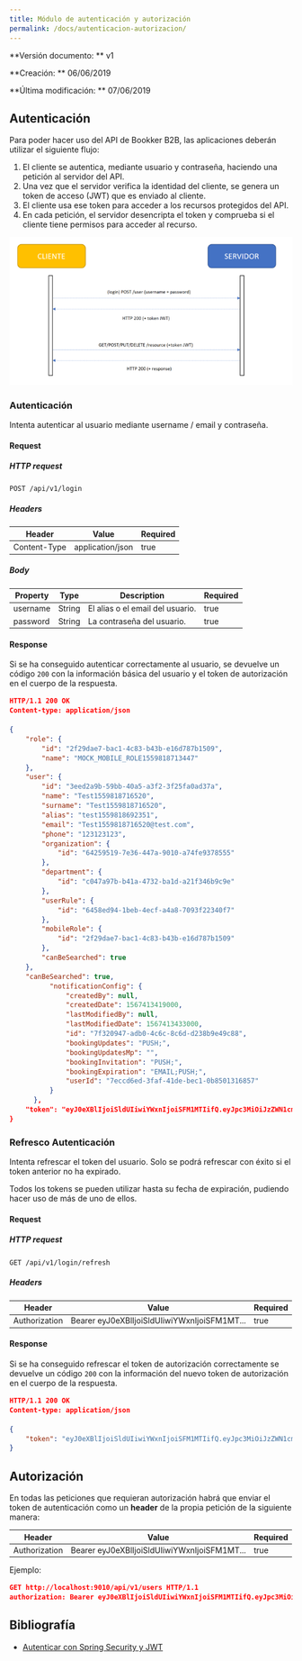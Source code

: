 ```yaml
---
title: Módulo de autenticación y autorización
permalink: /docs/autenticacion-autorizacion/
---
```


**Versión documento: ** v1

**Creación: ** 06/06/2019

**Última modificación: ** 07/06/2019

## Autenticación

Para poder hacer uso del API de Bookker B2B, las aplicaciones deberán utilizar el siguiente flujo:

1. El cliente se autentica, mediante usuario y contraseña, haciendo una petición al servidor del API.
2. Una vez que el servidor verifica la identidad del cliente, se genera un token de acceso (JWT) que es enviado al cliente.
3. El cliente usa ese token para acceder a los recursos protegidos del API.
4. En cada petición, el servidor desencripta el token y comprueba si el cliente tiene permisos para acceder al recurso.

![Autenticación con JWT](/assets/images/jwtexplanation.png)

### Autenticación

Intenta autenticar al usuario mediante username / email y contraseña.

#### Request

##### HTTP request

```http
POST /api/v1/login
```

##### Headers

| Header       | Value            | Required |
| ------------ | ---------------- | -------- |
| Content-Type | application/json | true     |

##### Body

| Property | Type   | Description                      | Required |
| -------- | ------ | -------------------------------- | -------- |
| username | String | El alias o el email del usuario. | true     |
| password | String | La contraseña del usuario.       | true     |

#### Response

Si se ha conseguido autenticar correctamente al usuario, se devuelve un código `200` con la información básica del usuario y el token de autorización en el cuerpo de la respuesta.

```json
HTTP/1.1 200 OK
Content-type: application/json

{
    "role": {
        "id": "2f29dae7-bac1-4c83-b43b-e16d787b1509",
        "name": "MOCK_MOBILE_ROLE1559818713447"
    },
    "user": {
        "id": "3eed2a9b-59bb-40a5-a3f2-3f25fa0ad37a",
        "name": "Test1559818716520",
        "surname": "Test1559818716520",
        "alias": "test1559818692351",
        "email": "Test1559818716520@test.com",
        "phone": "123123123",
        "organization": {
            "id": "64259519-7e36-447a-9010-a74fe9378555"
        },
        "department": {
            "id": "c047a97b-b41a-4732-ba1d-a21f346b9c9e"
        },
        "userRule": {
            "id": "6458ed94-1beb-4ecf-a4a8-7093f22340f7"
        },
        "mobileRole": {
            "id": "2f29dae7-bac1-4c83-b43b-e16d787b1509"
        },
        "canBeSearched": true
    },
    "canBeSearched": true,
          "notificationConfig": {
              "createdBy": null,
              "createdDate": 1567413419000,
              "lastModifiedBy": null,
              "lastModifiedDate": 1567413433000,
              "id": "7f320947-adb0-4c6c-8c6d-d238b9e49c88",
              "bookingUpdates": "PUSH;",
              "bookingUpdatesMp": "",
              "bookingInvitation": "PUSH;",
              "bookingExpiration": "EMAIL;PUSH;",
              "userId": "7eccd6ed-3faf-41de-bec1-0b8501316857"
          }
      },
    "token": "eyJ0eXBlIjoiSldUIiwiYWxnIjoiSFM1MTIifQ.eyJpc3MiOiJzZWN1cmUtYXBpIiwiYXVkIjoic2VjdXJlLWFwcCIsInN1YiI6InRlc3QxNTU5ODE4NjkyMzUxIiwiZXhwIjoxNTYwNjgyOTAwLCJyb2wiOlsiTU9DS19NT0JJTEVfUk9MRTE1NTk4MTg3MTM0NDciXX0.GaCyT8AyFWb_iGFk8xBNrsgfNtPU0BxFvlEgCDsvC5HZ0TEoQj-OzLY99O0sLZGBGUHT9EJTZX4gIzIwz4SMDQ"
}
```

### Refresco Autenticación

Intenta refrescar el token del usuario. Solo se podrá refrescar con éxito si el token anterior no ha expirado.

Todos los tokens se pueden utilizar hasta su fecha de expiración, pudiendo hacer uso de más de uno de ellos.

#### Request

##### HTTP request

```http
GET /api/v1/login/refresh
```

##### Headers

| Header        | Value                                        | Required |
| ------------- | -------------------------------------------- | -------- |
| Authorization | Bearer eyJ0eXBlIjoiSldUIiwiYWxnIjoiSFM1MT... | true     |

#### Response

Si se ha conseguido refrescar el token de autorización correctamente se devuelve un código `200` con la información del nuevo token de autorización en el cuerpo de la respuesta.

```json
HTTP/1.1 200 OK
Content-type: application/json

{
    "token": "eyJ0eXBlIjoiSldUIiwiYWxnIjoiSFM1MTIifQ.eyJpc3MiOiJzZWN1cmUtYXBpIiwiYXVkIjoic2VjdXJlLWFwcCIsInN1YiI6InRlc3QxNTU5ODE4NjkyMzUxIiwiZXhwIjoxNTYwNjgyOTAwLCJyb2wiOlsiTU9DS19NT0JJTEVfUk9MRTE1NTk4MTg3MTM0NDciXX0.GaCyT8AyFWb_iGFk8xBNrsgfNtPU0BxFvlEgCDsvC5HZ0TEoQj-OzLY99O0sLZGBGUHT9EJTZX4gIzIwz4SMDQ"
}
```

## Autorización

En todas las peticiones que requieran autorización habrá que enviar el token de autenticación como un **header** de la propia petición de la siguiente manera:

| Header        | Value                                        | Required |
| ------------- | -------------------------------------------- | -------- |
| Authorization | Bearer eyJ0eXBlIjoiSldUIiwiYWxnIjoiSFM1MT... | true     |

Ejemplo:

```json
GET http://localhost:9010/api/v1/users HTTP/1.1
authorization: Bearer eyJ0eXBlIjoiSldUIiwiYWxnIjoiSFM1MTIifQ.eyJpc3MiOiJzZWN1cmUtYXBpIiwiYXVkIjoic2VjdXJlLWFwcCIsInN1YiI6IkFpdG9yR0MiLCJleHAiOjE1NTk4MTExNTEsInJvbCI6W119.MRBm5ESWLaIj_jTURCgRkrg3UUJv1gMbwmfGxtcpurlXif9PtmcRMvon4qKYA1V8_LeMg0oJl7ZOohPvk_URmA
```

## Bibliografía

- [Autenticar con Spring Security y JWT](https://auth0.com/blog/implementing-jwt-authentication-on-spring-boot/)
